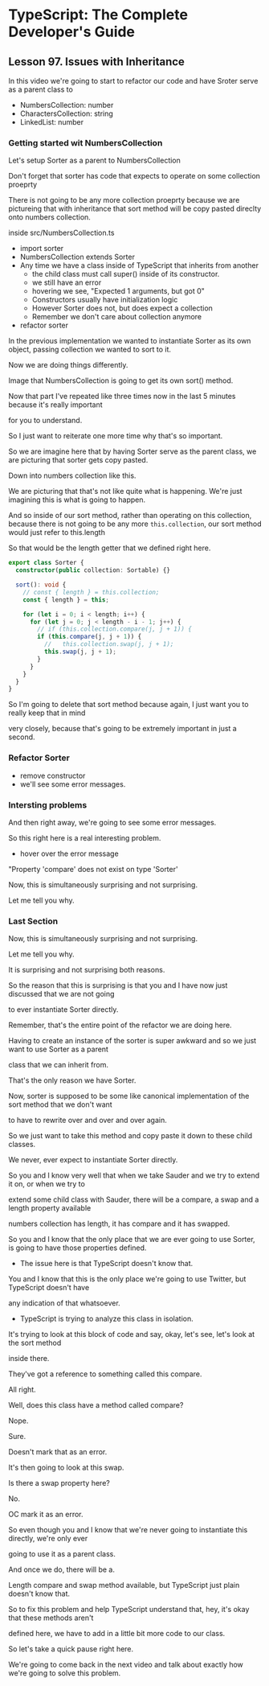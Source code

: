 # TypeScript: The Complete Developer's Guide

## Lesson 97. Issues with Inheritance

In this video we're going to start to refactor our code and have Sroter serve as a parent class to

- NumbersCollection: number
- CharactersCollection: string
- LinkedList: number

### Getting started wit NumbersCollection

Let's setup Sorter as a parent to NumbersCollection

Don't forget that sorter has code that expects to operate on some collection proeprty

There is not going to be any more collection proeprty because we are pictureing that with inheritance that sort method will be copy pasted direclty onto numbers collection.

inside src/NumbersCollection.ts

- import sorter
- NumbersCollection extends Sorter
- Any time we have a class inside of TypeScript that inherits from another
  - the child class must call super() inside of its constructor.
  - we still have an error
  - hovering we see, "Expected 1 arguments, but got 0"
  - Constructors usually have initialization logic
  - However Sorter does not, but does expect a collection
  - Remember we don't care about collection anymore
- refactor sorter

In the previous implementation we wanted to instantiate Sorter as its own object, passing collection we wanted to sort to it.

Now we are doing things differently.

Image that NumbersCollection is going to get its own sort() method.

Now that part I've repeated like three times now in the last 5 minutes because it's really important

for you to understand.

So I just want to reiterate one more time why that's so important.

So we are imagine here that by having Sorter serve as the parent class, we are picturing that sorter gets copy pasted.

Down into numbers collection like this.

We are picturing that that's not like quite what is happening.
We're just imagining this is what is going to happen.

And so inside of our sort method, rather than operating on this collection, because there is not going to be any more `this.collection`, our sort method would just refer to this.length

So that would be the length getter that we defined right here.

```ts
export class Sorter {
  constructor(public collection: Sortable) {}

  sort(): void {
    // const { length } = this.collection;
    const { length } = this;

    for (let i = 0; i < length; i++) {
      for (let j = 0; j < length - i - 1; j++) {
        // if (this.collection.compare(j, j + 1)) {
        if (this.compare(j, j + 1)) {
          //   this.collection.swap(j, j + 1);
          this.swap(j, j + 1);
        }
      }
    }
  }
}
```

So I'm going to delete that sort method because again, I just want you to really keep that in mind

very closely, because that's going to be extremely important in just a second.

### Refactor Sorter

- remove constructor
- we'll see some error messages.

### Intersting problems

And then right away, we're going to see some error messages.

So this right here is a real interesting problem.

- hover over the error message

"Property 'compare' does not exist on type 'Sorter'

Now, this is simultaneously surprising and not surprising.

Let me tell you why.

### Last Section

Now, this is simultaneously surprising and not surprising.

Let me tell you why.

It is surprising and not surprising both reasons.

So the reason that this is surprising is that you and I have now just discussed that we are not going

to ever instantiate Sorter directly.

Remember, that's the entire point of the refactor we are doing here.

Having to create an instance of the sorter is super awkward and so we just want to use Sorter as a parent

class that we can inherit from.

That's the only reason we have Sorter.

Now, sorter is supposed to be some like canonical implementation of the sort method that we don't want

to have to rewrite over and over and over again.

So we just want to take this method and copy paste it down to these child classes.

We never, ever expect to instantiate Sorter directly.

So you and I know very well that when we take Sauder and we try to extend it on, or when we try to

extend some child class with Sauder, there will be a compare, a swap and a length property available

numbers collection has length, it has compare and it has swapped.

So you and I know that the only place that we are ever going to use Sorter, is going to have those properties defined.

- The issue here is that TypeScript doesn't know that.

You and I know that this is the only place we're going to use Twitter, but TypeScript doesn't have

any indication of that whatsoever.

- TypeScript is trying to analyze this class in isolation.

It's trying to look at this block of code and say, okay, let's see, let's look at the sort method

inside there.

They've got a reference to something called this compare.

All right.

Well, does this class have a method called compare?

Nope.

Sure.

Doesn't mark that as an error.

It's then going to look at this swap.

Is there a swap property here?

No.

OC mark it as an error.

So even though you and I know that we're never going to instantiate this directly, we're only ever

going to use it as a parent class.

And once we do, there will be a.

Length compare and swap method available, but TypeScript just plain doesn't know that.

So to fix this problem and help TypeScript understand that, hey, it's okay that these methods aren't

defined here, we have to add in a little bit more code to our class.

So let's take a quick pause right here.

We're going to come back in the next video and talk about exactly how we're going to solve this problem.
